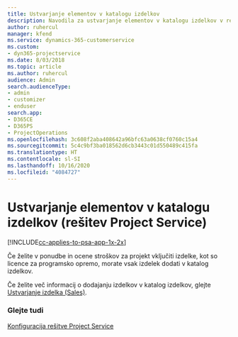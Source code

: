```yaml
---
title: Ustvarjanje elementov v katalogu izdelkov
description: Navodila za ustvarjanje elementov v katalogu izdelkov v rešitvi Project Service
author: ruhercul
manager: kfend
ms.service: dynamics-365-customerservice
ms.custom:
- dyn365-projectservice
ms.date: 8/03/2018
ms.topic: article
ms.author: ruhercul
audience: Admin
search.audienceType:
- admin
- customizer
- enduser
search.app:
- D365CE
- D365PS
- ProjectOperations
ms.openlocfilehash: 3c608f2aba408642a96bfc63a0638cf0760c15a4
ms.sourcegitcommit: 5c4c9bf3ba018562d6cb3443c01d550489c415fa
ms.translationtype: HT
ms.contentlocale: sl-SI
ms.lasthandoff: 10/16/2020
ms.locfileid: "4084727"
---
```

# <a name="create-product-catalog-items-project-service"></a>Ustvarjanje elementov v katalogu izdelkov (rešitev Project Service)

[!INCLUDE[cc-applies-to-psa-app-1x-2x](../includes/cc-applies-to-psa-app-1x-2x.md)]

Če želite v ponudbe in ocene stroškov za projekt vključiti izdelke, kot so licence za programsko opremo, morate vsak izdelek dodati v katalog izdelkov.  
  
 Če želite več informacij o dodajanju izdelkov v katalog izdelkov, glejte [Ustvarjanje izdelka (Sales)](https://docs.microsoft.com/dynamics365/sales-enterprise/create-product-sales).  
  
### <a name="see-also"></a>Glejte tudi  
 [Konfiguracija rešitve Project Service](../psa/configure.md)
